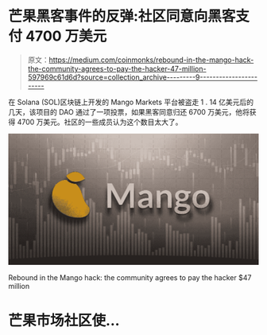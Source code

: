 # 芒果黑客事件的反弹:社区同意向黑客支付 4700 万美元

> 原文：<https://medium.com/coinmonks/rebound-in-the-mango-hack-the-community-agrees-to-pay-the-hacker-47-million-597969c61d6d?source=collection_archive---------9----------------------->

在 Solana (SOL)区块链上开发的 Mango Markets 平台被盗走 1 . 14 亿美元后的几天，该项目的 DAO 通过了一项投票，如果黑客同意归还 6700 万美元，他将获得 4700 万美元。社区的一些成员认为这个数目太大了。

![](img/10de468c6cde6de310ebae93996c1b57.png)

Rebound in the Mango hack: the community agrees to pay the hacker $47 million

# 芒果市场社区使…